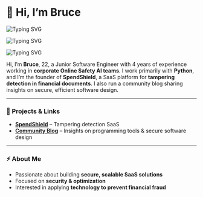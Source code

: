 # 👋 Hi, I’m Bruce

![Typing SVG](https://readme-typing-svg.herokuapp.com?font=Fira+Code&size=22&duration=4000&pause=1000&color=00FF00&width=400&lines=Junior+Software+Engineer)

![Typing SVG](https://readme-typing-svg.herokuapp.com?font=Fira+Code&size=16&duration=4000&pause=500&color=888888&width=400&lines=Algorithms+•+Optimization)

![Typing SVG](https://readme-typing-svg.herokuapp.com?font=Fira+Code&size=16&duration=4000&pause=500&color=888888&width=400&lines=Combating+Financial+Fraud)

Hi, I’m **Bruce**, 22, a Junior Software Engineer with 4 years of experience working in **corporate Online Safety AI teams**. I work primarily with **Python**, and I’m the founder of **SpendShield**, a SaaS platform for **tampering detection in financial documents**. I also run a community blog sharing insights on secure, efficient software design.  

---

### 📌 Projects & Links
- **[SpendShield](link-to-spendshield)** – Tampering detection SaaS  
- **[Community Blog](link-to-blog)** – Insights on programming tools & secure software design  

---

### ⚡ About Me
- Passionate about building **secure, scalable SaaS solutions**  
- Focused on **security & optimization**  
- Interested in applying **technology to prevent financial fraud**
